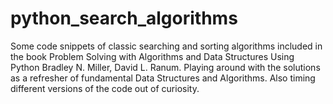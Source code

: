 # python_search_algorithms
Some code snippets of classic searching and sorting algorithms included in the book Problem Solving with Algorithms and Data Structures Using Python Bradley N. Miller, David L. Ranum. Playing around with the solutions as a refresher of fundamental Data Structures and Algorithms. Also timing different versions of the code out of curiosity. 
